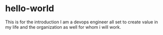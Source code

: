 # hello-world
This is for the introduction
I am a devops engineer all set to create value in my life and the organization as well for whom i will work.
